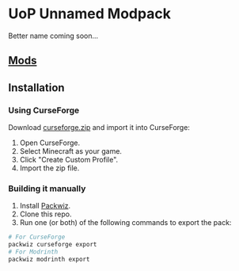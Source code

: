 # UoP Unnamed Modpack
Better name coming soon...
## [Mods](docs/mods.md)
## Installation
### Using CurseForge
Download [curseforge.zip](https://github.com/up930506/uop-unnamed-modpack/blob/main/curseforge.zip) and import it into CurseForge:
1. Open CurseForge.
2. Select Minecraft as your game.
3. Click "Create Custom Profile".
4. Import the zip file.
### Building it manually
1. Install [Packwiz](https://packwiz.infra.link).
2. Clone this repo.
3. Run one (or both) of the following commands to export the pack:
```Bash
# For CurseForge
packwiz curseforge export
# For Modrinth
packwiz modrinth export
```
